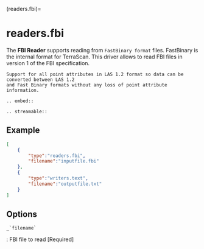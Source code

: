 (readers.fbi)=

# readers.fbi

The **FBI Reader** supports reading from `FastBinary format` files. FastBinary
is the internal format for TerraScan. This driver allows to read FBI files in
version 1 of the FBI specification.

```{note}
Support for all point attributes in LAS 1.2 format so data can be converted between LAS 1.2
and Fast Binary formats without any loss of point attribute information.
```

```{eval-rst}
.. embed::
```

```{eval-rst}
.. streamable::

```

## Example

```json
[
    {
        "type":"readers.fbi",
        "filename":"inputfile.fbi"
    },
    {
        "type":"writers.text",
        "filename":"outputfile.txt"
    }
]
```

## Options

`` _`filename` ``

: FBI file to read \[Required\]
